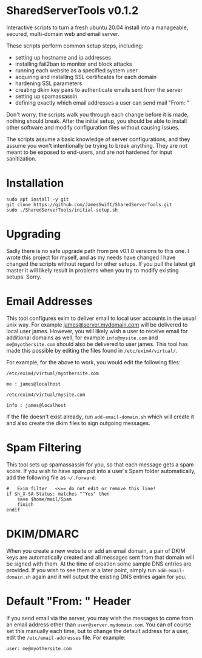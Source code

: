 # SharedServerTools v0.1.2
Interactive scripts to turn a fresh ubuntu 20.04 install into a manageable, secured, multi-domain web and email server.

These scripts perform common setup steps, including:
- setting up hostname and ip addresses
- installing fail2ban to monitor and block attacks
- running each website as a specified system user
- acquiring and installing SSL certificates for each domain
- hardening SSL parameters
- creating dkim key pairs to authenticate emails sent from the server
- setting up spamassassin
- defining exactly which email addresses a user can send mail "From: "

Don't worry, the scripts walk you through each change before it is made, nothing should break. After the initial setup, 
you should be able to install other software and modify configuration files without causing issues.

The scripts assume a basic knowledge of server configurations, and they assume you won't intentionally be trying to break 
anything. They are not meant to be exposed to end-users, and are not hardened for input sanitization.


# Installation
    sudo apt install -y git
    git clone https://github.com/JamesSwift/SharedServerTools.git
    sudo ./SharedServerTools/initial-setup.sh


# Upgrading
Sadly there is no safe upgrade path from pre v0.1.0 versions to this one. I wrote this project 
for myself, and as my needs 
have changed I have changed the scripts without regard for other setups. If you pull 
the latest git master it will likely result in problems when you try to modify existing 
setups. Sorry.


# Email Addresses
This tool configures exim to deliver email to local user accounts in the usual unix way. 
For example james@server.mydomain.com will be delivered to local user james. However, you 
will likely wish a user to receive email for additional domains as well, for example 
`info@mysite.com` and `me@myothersite.com` should also be delivered to user james. 
This tool has made this possible by editing the files found in `/etc/exim4/virtual/`.

For example, for the above to work, you would edit the following files:

`/etc/exim4/virtual/myothersite.com`

    me : james@localhost

`/etc/exim4/virtual/mysite.com`

    info : james@localhost

If the file doesn't exist already, run `add-email-domain.sh` which will create it and 
also create the dkim files to sign outgoing messages.


# Spam Filtering
This tool sets up spamassassin for you, so that each message gets a spam score. If you 
wish to have spam put into a user's Spam folder automatically, add the following file 
as `~/.forward`:

    #   Exim filter   <<== do not edit or remove this line!
    if $h_X-SA-Status: matches "^Yes" then
        save $home/mail/Spam
        finish
    endif


# DKIM/DMARC
When you create a new website or add an email domain, a pair of DKIM keys are 
automatically created and all messages sent from that domain will be signed with them. 
At the time of creation some sample DNS entries are provided. If you wish to see them 
at a later point, simply run `add-email-domain.sh` again and it will output the existing 
DNS entries again for you.


# Default "From: " Header
If you send email via the server, you may wish the messages to come from an email address 
other than `user@server.mydomain.com`. You can of course set this manually each time, but to 
change the default address for a user, edit the `/etc/email-addresses` file. For example:

    user: me@myothersite.com
